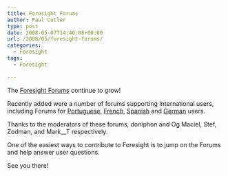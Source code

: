 ```yaml
---
title: Foresight Forums
author: Paul Cutler
type: post
date: 2008-05-07T14:40:08+00:00
url: /2008/05/foresight-forums/
categories:
  - Foresight
tags:
  - Foresight

---
```

The [Foresight Forums][1] continue to grow!

Recently added were a number of forums supporting International users, including Forums for [Portuguese][2], [French][3], [Spanish][4] and [German][5] users.

Thanks to the moderators of these forums, doniphon and Og Maciel, Stef, Zodman, and Mark__T respectively.

One of the easiest ways to contribute to Foresight is to jump on the Forums and help answer user questions.

See you there!

 [1]: http://forum.foresightlinux.org/index.php
 [2]: http://forum.foresightlinux.org/index.php?board=25.0
 [3]: http://forum.foresightlinux.org/index.php?board=26.0
 [4]: http://forum.foresightlinux.org/index.php?board=29.0
 [5]: http://forum.foresightlinux.org/index.php?board=28.0